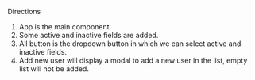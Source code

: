 Directions

1. App is the main component.
2. Some active and inactive fields are added.
3. All button is the dropdown button in which we can select active and inactive fields.
4. Add new user will display a modal to add a new user in the list, empty list will not be added.
